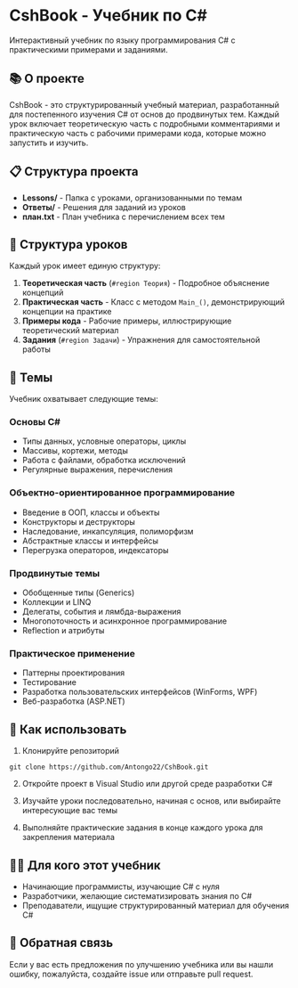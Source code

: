 # CshBook - Учебник по C#

Интерактивный учебник по языку программирования C# с практическими примерами и заданиями.

## 📚 О проекте

CshBook - это структурированный учебный материал, разработанный для постепенного изучения C# от основ до продвинутых тем. Каждый урок включает теоретическую часть с подробными комментариями и практическую часть с рабочими примерами кода, которые можно запустить и изучить.

## 📋 Структура проекта

- **Lessons/** - Папка с уроками, организованными по темам
- **Ответы/** - Решения для заданий из уроков
- **план.txt** - План учебника с перечислением всех тем

## 📖 Структура уроков

Каждый урок имеет единую структуру:
1. **Теоретическая часть** (`#region Теория`) - Подробное объяснение концепций
2. **Практическая часть** - Класс с методом `Main_()`, демонстрирующий концепции на практике
3. **Примеры кода** - Рабочие примеры, иллюстрирующие теоретический материал
4. **Задания** (`#region Задачи`) - Упражнения для самостоятельной работы

## 📝 Темы

Учебник охватывает следующие темы:

### Основы C#
- Типы данных, условные операторы, циклы
- Массивы, кортежи, методы
- Работа с файлами, обработка исключений
- Регулярные выражения, перечисления

### Объектно-ориентированное программирование
- Введение в ООП, классы и объекты
- Конструкторы и деструкторы
- Наследование, инкапсуляция, полиморфизм
- Абстрактные классы и интерфейсы
- Перегрузка операторов, индексаторы

### Продвинутые темы
- Обобщенные типы (Generics)
- Коллекции и LINQ
- Делегаты, события и лямбда-выражения
- Многопоточность и асинхронное программирование
- Reflection и атрибуты

### Практическое применение
- Паттерны проектирования
- Тестирование
- Разработка пользовательских интерфейсов (WinForms, WPF)
- Веб-разработка (ASP.NET)

## 🚀 Как использовать

1. Клонируйте репозиторий
```
git clone https://github.com/Antongo22/CshBook.git
```

2. Откройте проект в Visual Studio или другой среде разработки C#

3. Изучайте уроки последовательно, начиная с основ, или выбирайте интересующие вас темы

4. Выполняйте практические задания в конце каждого урока для закрепления материала

## 👨‍💻 Для кого этот учебник

- Начинающие программисты, изучающие C# с нуля
- Разработчики, желающие систематизировать знания по C#
- Преподаватели, ищущие структурированный материал для обучения C#

## 📢 Обратная связь

Если у вас есть предложения по улучшению учебника или вы нашли ошибку, пожалуйста, создайте issue или отправьте pull request.
